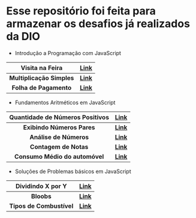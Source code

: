 # Esse repositório foi feita para armazenar os desafios já realizados da DIO



- Introdução a Programação com JavaScript

|      Visita na Feira      | **[Link](https://github.com/thamiresrsamorim/DESAFIOS-DE-CODIGO/blob/master/Introdu%C3%A7%C3%A3o%20a%20Programa%C3%A7%C3%A3o%20com%20JavaScript/1.js)** |
| :-----------------------: | ------------------------------------------------------------ |
| **Multiplicação Simples** | **[Link](https://github.com/thamiresrsamorim/DESAFIOS-DE-CODIGO/blob/master/Introdu%C3%A7%C3%A3o%20a%20Programa%C3%A7%C3%A3o%20com%20JavaScript/2.JS)** |
|  **Folha de Pagamento**   | **[Link](https://github.com/thamiresrsamorim/DESAFIOS-DE-CODIGO/blob/master/Introdu%C3%A7%C3%A3o%20a%20Programa%C3%A7%C3%A3o%20com%20JavaScript/3.JS)** |



- Fundamentos Aritméticos em JavaScript

| **Quantidade de Números Positivos** | **[Link](https://github.com/thamiresrsamorim/DESAFIOS-DE-CODIGO/blob/master/Fundamentos%20Aritm%C3%A9ticos%20em%20JavaScript/1.js)** |
| :---------------------------------: | ------------------------------------------------------------ |
|     **Exibindo Números Pares**      | **[Link](https://github.com/thamiresrsamorim/DESAFIOS-DE-CODIGO/blob/master/Fundamentos%20Aritm%C3%A9ticos%20em%20JavaScript/2.js)** |
|       **Análise de Números**        | **[Link](https://github.com/thamiresrsamorim/DESAFIOS-DE-CODIGO/blob/master/Fundamentos%20Aritm%C3%A9ticos%20em%20JavaScript/3.js)** |
|        **Contagem de Notas**        | **[Link](https://github.com/thamiresrsamorim/DESAFIOS-DE-CODIGO/blob/master/Fundamentos%20Aritm%C3%A9ticos%20em%20JavaScript/4.js)** |
|   **Consumo Médio do automóvel**    | **[Link](https://github.com/thamiresrsamorim/DESAFIOS-DE-CODIGO/blob/master/Fundamentos%20Aritm%C3%A9ticos%20em%20JavaScript/5.JS)** |



- Soluções de Problemas básicos em JavaScript

|  **Dividindo X por Y**   | **[Link](https://github.com/thamiresrsamorim/DESAFIOS-DE-CODIGO/blob/master/Solu%C3%A7%C3%A3o%20de%20Problemas%20b%C3%A1sicos%20com%20JavaScript/1.js)** |
| :----------------------: | ------------------------------------------------------------ |
|        **Bloobs**        | **[Link](https://github.com/thamiresrsamorim/DESAFIOS-DE-CODIGO/blob/master/Solu%C3%A7%C3%A3o%20de%20Problemas%20b%C3%A1sicos%20com%20JavaScript/2.js)** |
| **Tipos de Combustível** | **[Link](https://github.com/thamiresrsamorim/DESAFIOS-DE-CODIGO/blob/master/Solu%C3%A7%C3%A3o%20de%20Problemas%20b%C3%A1sicos%20com%20JavaScript/3.js)** |